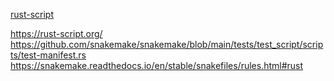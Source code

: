 [rust-script](https://rust-script.org/)


https://rust-script.org/
https://github.com/snakemake/snakemake/blob/main/tests/test_script/scripts/test-manifest.rs
https://snakemake.readthedocs.io/en/stable/snakefiles/rules.html#rust